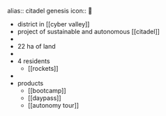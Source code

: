 alias:: citadel genesis
icon:: 🧬

- district in [[cyber valley]]
- project of sustainable and autonomous [[citadel]]
-
- 22 ha of land
-
- 4 residents
	- [[rockets]]
-
- products
	- [[bootcamp]]
	- [[daypass]]
	- [[autonomy tour]]